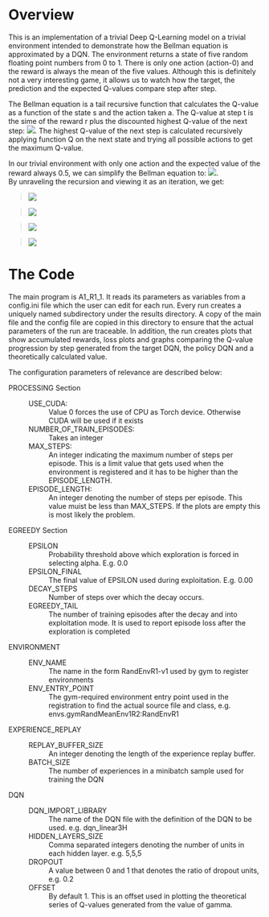 # Overview

This is an implementation of a trivial Deep Q-Learning model on a trivial environment intended to demonstrate how the Bellman equation is approximated by a DQN. The environment returns a state of five random floating point numbers from 0 to 1. There is only one action (action-0) and the reward is always the mean of the five values. Although this is definitely not a very interesting game, it allows us to watch how the target, the prediction and the expected Q-values compare step after step.

The Bellman equation is a tail recursive function that calculates the Q-value as a function of the state s and the action taken a. The Q-value at step t is the sime of the reward  r plus the discounted highest Q-value of the next step: <img src="https://render.githubusercontent.com/render/math?math=Q(s_t,a_t) \= r_t %2B \gamma \max_{a_{t%2B1}}Q(s_{t%2B1},a_{t%2B1})">. The highest Q-value of the next step is calculated recursively applying function Q on the next state and trying all possible actions to get the maximum Q-value.

In our trivial environment with only one action and the expected value of the reward always 0.5, we can simplify the Bellman equation to: <img src="https://render.githubusercontent.com/render/math?math=Q_t \= r %2B \gamma Q_{t%2B1}">.  
By unraveling the recursion and viewing it as an iteration, we get:


> <img src="https://render.githubusercontent.com/render/math?math=Q_0 \= r \gamma^0 ">

> <img src="https://render.githubusercontent.com/render/math?math=Q_1 \= r (\gamma^0 %2B \gamma^1) ">

> <img src="https://render.githubusercontent.com/render/math?math=Q_2 \= r (\gamma^0 %2B \gamma^1 %2B \gamma^2 ) ">

> <img src="https://render.githubusercontent.com/render/math?math=Q_k \= r \sum_{i=0}^{k}\gamma^i ">

# The Code

The main program is A1_R1_1. It reads its parameters as variables from a config.ini file which the user can edit for each run. Every run creates a uniquely named subdirectory under the results directory. A copy of the main file and the config file are copied in this directory to ensure that the actual parameters of the run are traceable. In addition, the run creates plots that show accumulated rewards, loss plots and graphs comparing the Q-value progression by step generated from the target DQN, the policy DQN and a theoretically calculated value.

The configuration parameters of relevance are described below:

<dl>
  <dt>PROCESSING Section</dt>
  <dd><dl>
    <dt>USE_CUDA:</dt> <dd> Value 0 forces the use of CPU as Torch device. Otherwise CUDA will be used if it exists</dd>
    <dt>NUMBER_OF_TRAIN_EPISODES:</dt> <dd> Takes an integer </dd>
    <dt> MAX_STEPS:</dt> <dd>An integer indicating the maximum number of steps per episode. This is a limit value that gets used when the environment is registered and it has to be higher than the EPISODE_LENGTH.</dd>
<dt>EPISODE_LENGTH:</dt> <dd>An integer denoting the number of steps per episode. This value muist be less than MAX_STEPS. If the plots are empty this is most likely the problem.</dd>
</dl></dd>

<dt>EGREEDY Section</dt>
  <dd><dl>
<dt>EPSILON</dt> <dd>Probability threshold above which exploration is forced in selecting alpha. E.g.  0.0</dd>
<dt>EPSILON_FINAL</dt> <dd> The final value of EPSILON used during exploitation. E.g. 0.00</dd>
<dt>DECAY_STEPS</dt> <dd> Number of steps over which the decay occurs. </dd>
<dt>EGREEDY_TAIL</dt> <dd>The number of training episodes after the decay and into exploitation mode. It is used to report episode loss after the exploration is completed</dd>
    </dl></dd>


<dt>ENVIRONMENT</dt>
  <dd><dl>
<dt>ENV_NAME</dt> <dd>The name in the form RandEnvR1-v1 used by gym to register environments</dd>
<dt>ENV_ENTRY_POINT</dt><dd>The gym-required environment entry point used in the registration to find the actual source file and class, e.g. envs.gymRandMeanEnv1R2:RandEnvR1</dd>
    </dl></dd>

<dt>EXPERIENCE_REPLAY</dt>
  <dd><dl>
<dt>REPLAY_BUFFER_SIZE</dt> <dd>An integer denoting the length of the experience replay buffer.</dd>
<dt>BATCH_SIZE</dt> <dd>The number of experiences in a minibatch sample used for training the DQN</dd>
    </dl></dd>

<dt>DQN</dt>
  <dd><dl>
<dt>DQN_IMPORT_LIBRARY</dt> <dd>The name of the DQN file with the definition of the DQN to be used. e.g. dqn_linear3H</dd>
<dt>HIDDEN_LAYERS_SIZE</dt> <dd>Comma separated integers denoting the number of units in each hidden layer. e.g. 5,5,5</dd>
<dt>DROPOUT</dt> <dd> A value between 0 and 1 that denotes the ratio of dropout units, e.g. 0.2 </dd>
<dt>OFFSET</dt> <dd>By default 1. This is an offset used in plotting the theoretical series of Q-values generated from the value of gamma. </dd>
    </dl></dd>
</dl>
